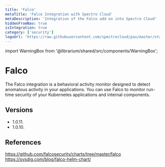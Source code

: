 ```yaml
---
title: 'Falco'
metaTitle: 'Falco Integration with Spectro Cloud'
metaDescription: 'Integration of the Falco add on into Spectro Cloud'
hiddenFromNav: true
isIntegration: true
category: ['security']
logoUrl: 'https://raw.githubusercontent.com/spectrocloud/pax/master/stable/security/falco_1.0.10/logo.png?token=APOFE6SH5VHQK6VRZY2OTGC67CUSG'
---
```


import WarningBox from '@librarium/shared/src/components/WarningBox';

# Falco

The Falco integration is a behavioral activity monitor designed to detect anomalous activity in your applications. You can use Falco to monitor run-time security of your Kubernetes applications and internal components.

## Versions

* 1.0.11.
* 1.0.10.

## References

https://github.com/falcosecurity/charts/tree/master/falco
https://sysdig.com/blog/falco-helm-chart/
